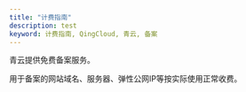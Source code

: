 ```yaml
---
title: "计费指南"
description: test
keyword: 计费指南, QingCloud, 青云, 备案
---
```




青云提供免费备案服务。

用于备案的网站域名、服务器、弹性公网IP等按实际使用正常收费。

